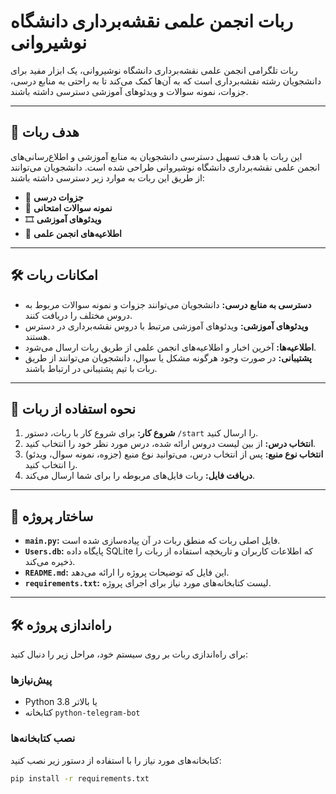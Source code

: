 # ربات انجمن علمی نقشه‌برداری دانشگاه نوشیروانی



ربات تلگرامی انجمن علمی نقشه‌برداری دانشگاه نوشیروانی، یک ابزار مفید برای دانشجویان رشته نقشه‌برداری است که به آن‌ها کمک می‌کند تا به راحتی به منابع درسی، جزوات، نمونه سوالات و ویدئوهای آموزشی دسترسی داشته باشند.

---

## 🎯 هدف ربات

این ربات با هدف تسهیل دسترسی دانشجویان به منابع آموزشی و اطلاع‌رسانی‌های انجمن علمی نقشه‌برداری دانشگاه نوشیروانی طراحی شده است. دانشجویان می‌توانند از طریق این ربات به موارد زیر دسترسی داشته باشند:

- 📕 **جزوات درسی**
- 📑 **نمونه سوالات امتحانی**
- 🎞 **ویدئوهای آموزشی**
- 🔔 **اطلاعیه‌های انجمن علمی**

---

## 🛠️ امکانات ربات

- **دسترسی به منابع درسی:** دانشجویان می‌توانند جزوات و نمونه سوالات مربوط به دروس مختلف را دریافت کنند.
- **ویدئوهای آموزشی:** ویدئوهای آموزشی مرتبط با دروس نقشه‌برداری در دسترس هستند.
- **اطلاعیه‌ها:** آخرین اخبار و اطلاعیه‌های انجمن علمی از طریق ربات ارسال می‌شود.
- **پشتیبانی:** در صورت وجود هرگونه مشکل یا سوال، دانشجویان می‌توانند از طریق ربات با تیم پشتیبانی در ارتباط باشند.

---

## 🚀 نحوه استفاده از ربات

1. **شروع کار:** برای شروع کار با ربات، دستور `/start` را ارسال کنید.
2. **انتخاب درس:** از بین لیست دروس ارائه شده، درس مورد نظر خود را انتخاب کنید.
3. **انتخاب نوع منبع:** پس از انتخاب درس، می‌توانید نوع منبع (جزوه، نمونه سوال، ویدئو) را انتخاب کنید.
4. **دریافت فایل:** ربات فایل‌های مربوطه را برای شما ارسال می‌کند.

---

## 📂 ساختار پروژه

- **`main.py`:** فایل اصلی ربات که منطق ربات در آن پیاده‌سازی شده است.
- **`Users.db`:** پایگاه داده SQLite که اطلاعات کاربران و تاریخچه استفاده از ربات را ذخیره می‌کند.
- **`README.md`:** این فایل که توضیحات پروژه را ارائه می‌دهد.
- **`requirements.txt`:** لیست کتابخانه‌های مورد نیاز برای اجرای پروژه.

---

## 🛠️ راه‌اندازی پروژه

برای راه‌اندازی ربات بر روی سیستم خود، مراحل زیر را دنبال کنید:

### پیش‌نیازها

- Python 3.8 یا بالاتر
- کتابخانه `python-telegram-bot`

### نصب کتابخانه‌ها

کتابخانه‌های مورد نیاز را با استفاده از دستور زیر نصب کنید:

```bash
pip install -r requirements.txt
